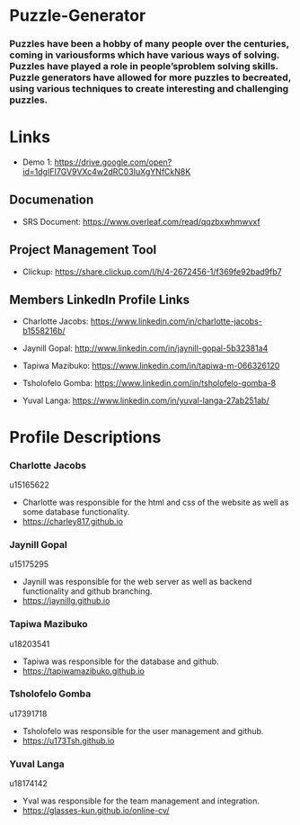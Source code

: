 # Puzzle-Generator
### Puzzles have been a hobby of many people over the centuries, coming in variousforms which have various ways of solving.  Puzzles have played a role in people’sproblem solving skills.  Puzzle generators have allowed for more puzzles to becreated, using various techniques to create interesting and challenging puzzles.

# Links
* Demo 1:
https://drive.google.com/open?id=1dgIFI7GV9VXc4w2dRC03IuXgYNfCkN8K

## Documenation
* SRS Document:
https://www.overleaf.com/read/qqzbxwhmwvxf

## Project Management Tool
* Clickup:
https://share.clickup.com/l/h/4-2672456-1/f369fe92bad9fb7

## Members LinkedIn Profile Links
* Charlotte Jacobs:
https://www.linkedin.com/in/charlotte-jacobs-b1558216b/

* Jaynill Gopal:
http://www.linkedin.com/in/jaynill-gopal-5b32381a4

* Tapiwa Mazibuko:
https://www.linkedin.com/in/tapiwa-m-066326120

* Tsholofelo Gomba:
https://www.linkedin.com/in/tsholofelo-gomba-8

* Yuval Langa:
https://www.linkedin.com/in/yuval-langa-27ab251ab/

# Profile Descriptions
### Charlotte Jacobs 
u15165622
* Charlotte was responsible for the html and css of the website as well as some database functionality.
* https://charley817.github.io

### Jaynill Gopal 
u15175295
* Jaynill was responsible for the web server as well as backend functionality and github branching.
* https://jaynillg.github.io

### Tapiwa Mazibuko 
u18203541
* Tapiwa was responsible for the database and github.
* https://tapiwamazibuko.github.io

### Tsholofelo Gomba
u17391718
* Tsholofelo was responsible for the user management and github.
* https://u173Tsh.github.io

### Yuval Langa
u18174142
* Yval was responsible for the team management and integration.
* https://glasses-kun.github.io/online-cv/






